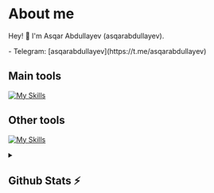 # About me
<p>Hey! 👋 I'm Asqar Abdullayev (asqarabdullayev).</p>
- Telegram:                           [asqarabdullayev](https://t.me/asqarabdullayev)

## Main tools
[![My Skills](https://skillicons.dev/icons?i=python,django,postgresql,github)](https://skillicons.dev)

## Other tools
[![My Skills](https://skillicons.dev/icons?i=git,vscode)](https://skillicons.dev)

<details>
  <summary><b><h2>Github Stats ⚡️ <h2></b></summary>
  <a href="https://github.com/asqarabdullayev">
    <p align="left">
      <img src="https://github-profile-summary-cards.vercel.app/api/cards/profile-details?username=asqarabdullayev&theme=github_dark">
      <img align="left" src="https://github-profile-summary-cards.vercel.app/api/cards/stats?username=asqarabdullayev&theme=github_dark">
      <img align="left" src="https://github-profile-summary-cards.vercel.app/api/cards/productive-time?username=asqarabdullayev&theme=github_dark&utcOffset=5"><br>
    </p>
  </a> 
</details>
